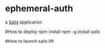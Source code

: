 # ephemeral-auth

a [Sails](http://sailsjs.org) application

#How to deploy
npm install
npm -g install sails

#How to launch
 sails lift 